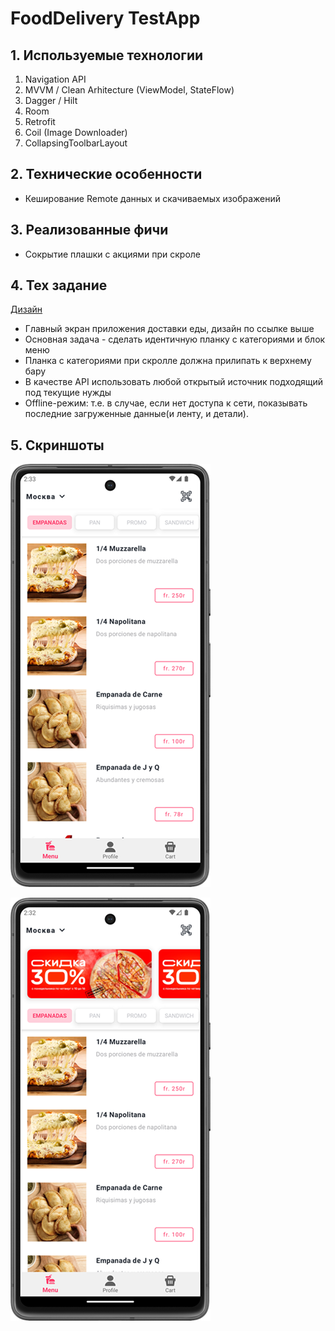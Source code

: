 # FoodDelivery TestApp

## 1. Используемые технологии

1. Navigation API
2. MVVM / Clean Arhitecture (ViewModel, StateFlow)
3. Dagger / Hilt
4. Room
5. Retrofit
6. Coil (Image Downloader)
7. CollapsingToolbarLayout

## 2. Технические особенности

- Кеширование Remote данных и скачиваемых изображений

## 3. Реализованные фичи

- Сокрытие плашки с акциями при скроле

## 4. Тех задание

[Дизайн](https://www.figma.com/file/8FvAWXCD2oD9oSDHx9xFfU/%D0%A2%D0%B5%D1%81%D1%82%D0%BE%D0%B2%D0%BE%D0%B5-%D0%B7%D0%B0%D0%B4%D0%B0%D0%BD%D0%B8%D0%B5-Android?node-id=0%3A1)

- Главный экран приложения доставки еды, дизайн по ссылке выше
- Основная задача - сделать идентичную планку с категориями и блок меню
- Планка с категориями при скролле должна прилипать к верхнему бару
- В качестве API использовать любой открытый источник подходящий под текущие нужды
- Offline-режим: т.е. в случае, если нет доступа к сети, показывать последние загруженные данные(и ленту, и детали).

## 5. Скриншоты

![Скрытые акции](assets/Screenshot_20231109_173402.png)

![Главный экран с акциями](assets/Screenshot_20231109_173323.png)
